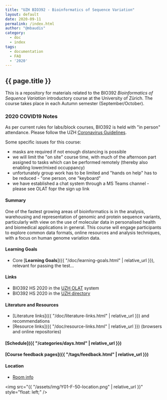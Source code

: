 ```yaml
---
title: "UZH BIO392 - Bioinformatics of Sequence Variation"
layout: default
date: 2020-09-11
permalink: /index.html
author: "@mbaudis"
category:
  - doc
  - index
tags:
  - documentation
  - FAQ
  - '2020'
---
```


## {{ page.title }}

This is a repository for materials related to the BIO392 _Bioinformatics of Sequence Variation_ introductory course at the University of Zürich. The course takes place in each Autumn semester (September/October).

### 2020 COVID19 Notes

As per current rules for labs/block courses, BIO392 is held with "in person" attendance. Please follow the UZH [Coronavirus Guidelines](https://www.uzh.ch/en/about/coronavirus/students.html).

Some specific issues for this course:

* masks are required if not enough distancing is possible
* we will limit the "on site" course time, with much of the afternoon part assigned to tasks which can be performed remotely (thereby also enabling lower/mixed occuppancy)
* unfortunately group work has to be limited and "hands on help" has to be reduced - "one person, one "keyboard"
* we have established a chat system through a MS Teams channel - please see OLAT fopr the sign up link

#### Summary

One of the fastest growing areas of bioinformatics is in the analysis, warehousing and representation of genomic and protein sequence variants, particularly with view on the use of molecular data in personalised health and biomedical applications in general. This course will engage participants to explore common data formats, online resources and analysis techniques, with a focus on human genome variation data.

#### Learning Goals

* Core [__Learning Goals__]({{ "/doc/learning-goals.html" | relative_url }}), relevant for passing the test...

#### Links

* BIO392 HS 2020 in the [UZH OLAT](https://lms.uzh.ch/auth/RepositoryEntry/16814276759/CourseNode/102334353205516) system
* BIO392 HS 2020 in the [UZH directory](https://studentservices.uzh.ch/uzh/anonym/vvz/index.html#/details/2020/003/SM/50920456)

#### Literature and Resources

* [Literature links]({{ "/doc/literature-links.html" | relative_url }}) and recommendations
* [Resource links]({{ "/doc/resource-links.html" | relative_url }}) (browsers and online repositories)

#### [Schedule]({{ "/categories/days.html" | relative_url }})

#### [Course feedback pages]({{ "/tags/feedback.html" | relative_url }})

#### Location

* [Room info](https://www.uniability.uzh.ch/static/control/info_display.php?structure=1308)

<img src="{{ "/assets/img/Y01-F-50-location.png" | relative_url }}" style="float: left;" />
